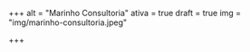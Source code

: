 +++
alt = "Marinho Consultoria"
ativa = true
draft = true
img = "img/marinho-consultoria.jpeg"

+++
